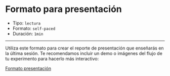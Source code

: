 # Formato para presentación

* Tipo: `lectura`
* Formato: `self-paced`
* Duración: `1min`

***

Utiliza este formato para crear el reporte de presentación que enseñarás en la
última sesión. Te recomendamos incluir un demo o imágenes del flujo de tu
experimento para hacerlo más interactivo:

[Formato presentación](https://docs.google.com/presentation/d/e/2PACX-1vSdGtlD0VetN53_LVV1eJc8iIFrGqShOCJbgZYAP7t2GHOnRTE4kwl_E_6BH9SbQ1KV_XgMoEtkuDHk/embed?start=false&loop=false&delayms=3000)
